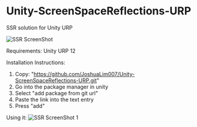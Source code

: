 # Unity-ScreenSpaceReflections-URP
SSR solution for Unity URP 

![SSR ScreenShot](https://i.imgur.com/Um2zfmO.jpg "SSR Sample Scene")

Requirements:
Unity URP 12

Installation Instructions:
1. Copy: "https://github.com/JoshuaLim007/Unity-ScreenSpaceReflections-URP.git"
2. Go into the package manager in unity
3. Select "add package from git url"
4. Paste the link into the text entry
5. Press "add"

Using it:
![SSR ScreenShot 1](https://i.imgur.com/3qgwonV.png "Instructions")
